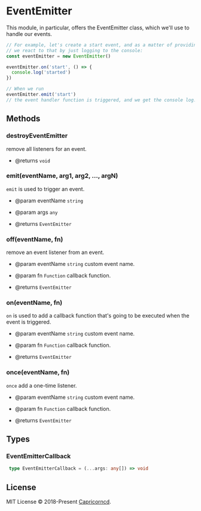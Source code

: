 # EventEmitter

This module, in particular, offers the EventEmitter class, which we'll use to handle our events.

 ```js
 // For example, let's create a start event, and as a matter of providing a sample,
 // we react to that by just logging to the console:
 const eventEmitter = new EventEmitter()

 eventEmitter.on('start', () => {
   console.log('started')
 })

 // When we run
 eventEmitter.emit('start')
 // the event handler function is triggered, and we get the console log.
 ```

## Methods

### destroyEventEmitter

remove all listeners for an event.

- @returns `void`

### emit(eventName, arg1, arg2, ..., argN)

`emit` is used to trigger an event.

- @param eventName `string`
- @param args `any`

- @returns `EventEmitter`

### off(eventName, fn)

remove an event listener from an event.

- @param eventName `string` custom event name.
- @param fn `Function` callback function.

- @returns `EventEmitter`

### on(eventName, fn)

`on` is used to add a callback function that's going to be executed when the event is triggered.

- @param eventName `string` custom event name.
- @param fn `Function` callback function.

- @returns `EventEmitter`

### once(eventName, fn)

`once` add a one-time listener.

- @param eventName `string` custom event name.
- @param fn `Function` callback function.

- @returns `EventEmitter`

## Types

### EventEmitterCallback

```ts
 type EventEmitterCallback = (...args: any[]) => void
```

## License

MIT License © 2018-Present [Capricorncd](https://github.com/capricorncd).